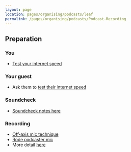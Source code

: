 ```yaml
---
layout: page
location: pages/organising/podcasts/leaf
permalink: /pages/organising/podcasts/Podcast-Recording
---
```


## Preparation

### You

* [Test your internet speed](https://www.speedtest.net/)

### Your guest

* Ask them to [test their internet speed](https://www.speedtest.net/)

### Soundcheck

* [Soundcheck notes here](https://docs.google.com/document/d/1QIuZcnRbg5ZhmvASEk_csm54o4sundsC94VDD_OZnMw/edit?usp=sharing)

### Recording

- [Off-axis mic technique](https://images.prismic.io/buzzsprout/45b8e8103fc8182a07f580fb967e253b9bb9d3f4_mic-technique-axis.png?auto=compress,format )
- [Rode podcaster mic](https://www.andertons.co.uk/rode-podcaster-usb-microphone)
- More detail [here](https://docs.google.com/document/d/1QIuZcnRbg5ZhmvASEk_csm54o4sundsC94VDD_OZnMw/edit)


